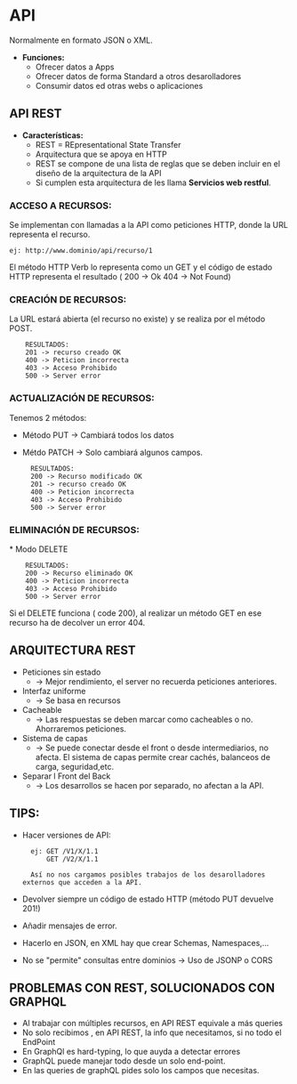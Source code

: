 <h1>API </h1>

Normalmente en formato JSON o XML.

* **Funciones:**
    * Ofrecer datos a Apps
    * Ofrecer datos de forma Standard a otros desarolladores
    * Consumir datos ed otras webs o aplicaciones

<h2>API REST </h2>

 * **Características:**
    * REST = REpresentational State Transfer
    * Arquitectura que se apoya en HTTP
    * REST se compone de una lista de reglas que se deben incluir en el diseño de la arquitectura de la API
    * Si cumplen esta arquitectura de les llama **Servicios web restful**.

<h3> ACCESO A RECURSOS: </h3>
Se implementan con llamadas a la API como peticiones HTTP, donde la URL  representa el recurso.

    ej: http://www.dominio/api/recurso/1

El método HTTP Verb lo representa como un GET y el código de estado HTTP representa el resultado ( 200 -> Ok 404 -> Not Found)

<h3> CREACIÓN DE RECURSOS: </h3>

La URL estará abierta (el recurso no existe) y se realiza por el método POST.

        RESULTADOS:
        201 -> recurso creado OK
        400 -> Peticion incorrecta
        403 -> Acceso Prohibido
        500 -> Server error

<h3> ACTUALIZACIÓN DE RECURSOS: </h3>

Tenemos 2 métodos:

* Método PUT -> Cambiará todos los datos
* Métdo PATCH -> Solo cambiará algunos campos.

        RESULTADOS:
        200 -> Recurso modificado OK
        201 -> recurso creado OK
        400 -> Peticion incorrecta
        403 -> Acceso Prohibido
        500 -> Server error

<h3> ELIMINACIÓN DE RECURSOS: </h3>
* Modo DELETE

        RESULTADOS:
        200 -> Recurso eliminado OK
        400 -> Peticion incorrecta
        403 -> Acceso Prohibido
        500 -> Server error

Si el DELETE funciona ( code 200), al realizar un método GET en ese recurso ha de decolver un error 404.

<h2>ARQUITECTURA REST</h2>

* Peticiones sin estado
    * -> Mejor rendimiento, el server no recuerda peticiones anteriores.
* Interfaz uniforme
    * -> Se basa en recursos
* Cacheable
    * -> Las respuestas se deben marcar como cacheables o no. Ahorraremos peticiones.
* Sistema de capas
    * -> Se puede conectar desde el front o desde intermediarios, no afecta. El sistema de capas permite crear cachés, balanceos de carga, seguridad,etc.
* Separar l Front del Back
    * -> Los desarrollos se hacen por separado, no afectan a la API.

<h2>TIPS:</h2>

* Hacer versiones de API:

        ej: GET /V1/X/1.1
            GET /V2/X/1.1

        Así no nos cargamos posibles trabajos de los desarolladores externos que acceden a la API.

* Devolver siempre un código de estado HTTP (método PUT devuelve 201!)

* Añadir mensajes de error.

* Hacerlo en JSON, en XML hay que crear Schemas, Namespaces,...

* No se "permite" consultas entre dominios -> Uso de JSONP o CORS



<h2>PROBLEMAS CON REST, SOLUCIONADOS CON GRAPHQL</h2>

* Al trabajar con múltiples recursos, en API REST equivale a más queries
* No solo recibimos , en API REST, la info que necesitamos, si no todo el EndPoint
* En GraphQl es hard-typing, lo que auyda a detectar errores
* GraphQL puede manejar todo desde un solo end-point.
* En las queries de  graphQL pides solo los campos que necesitas. 

